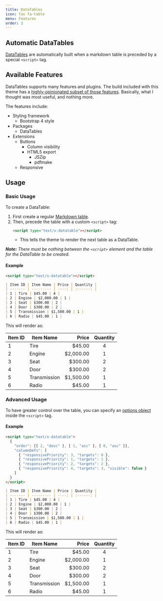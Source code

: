 ```yaml
---
title: DataTables
icon: fas fa-table
menu: Features
order: 3
---
```


## Automatic DataTables

[DataTables](https://datatables.net/) are automatically built when a markdown table is preceded by a special `<script>` tag.


## Available Features

DataTables supports many features and plugins. The build included with this theme has a [highly-opinionated subset of those features](https://datatables.net/download/#bs4/jszip-2.5.0/pdfmake-0.1.36/dt-1.10.18/b-1.5.6/b-colvis-1.5.6/b-html5-1.5.6/r-2.2.2). Basically, what I thought was most useful, and nothing more.

The features include:

* Styling framework
  * Bootstrap 4 style
* Packages
  * DataTables
* Extensions
  * Buttons
    * Column visibility
    * HTML5 export
      * JSZip
      * pdfmake
  * Responsive


## Usage


### Basic Usage

To create a DataTable:

1. First create a regular [Markdown table](https://help.github.com/en/articles/organizing-information-with-tables).
2. Then, precede the table with a custom `<script>` tag:
   ```html
   <script type="text/x-datatable"></script>
   ```
   * This tells the theme to render the next table as a DataTable.

_**Note:** There must be nothing between the `<script>` element and the table for the DataTable to be created._


#### Example

```markdown
<script type="text/x-datatable"></script>

| Item ID | Item Name | Price | Quantity |
| ------- | --------- | ----: | :------: |
| 1 | Tire | $45.00 | 4 |
| 2 | Engine | $2,000.00 | 1 |
| 3 | Seat | $300.00 | 2 |
| 4 | Door | $300.00 | 2 |
| 5 | Transmission | $1,500.00 | 1 |
| 6 | Radio | $45.00 | 1 |
```

This will render as:

<script type="text/x-datatable"></script>

| Item ID | Item Name | Price | Quantity |
| ------- | --------- | ----: | :------: |
| 1 | Tire | $45.00 | 4 |
| 2 | Engine | $2,000.00 | 1 |
| 3 | Seat | $300.00 | 2 |
| 4 | Door | $300.00 | 2 |
| 5 | Transmission | $1,500.00 | 1 |
| 6 | Radio | $45.00 | 1 |


### Advanced Usage

To have greater control over the table, you can specify an [options object](https://datatables.net/manual/options) inside the `<script>` tag.


#### Example


```markdown
<script type="text/x-datatable">
  {
    "order": [[ 2, "desc" ], [ 1, "asc" ], [ 0, "asc" ]],
    "columnDefs": [
      { "responsivePriority": 3, "targets": 0 },
      { "responsivePriority": 1, "targets": 1 },
      { "responsivePriority": 2, "targets": 2 },
      { "responsivePriority": 4, "targets": 3, "visible": false }
    ]
  }
</script>

| Item ID | Item Name | Price | Quantity |
| ------- | --------- | ----: | :------: |
| 1 | Tire | $45.00 | 4 |
| 2 | Engine | $2,000.00 | 1 |
| 3 | Seat | $300.00 | 2 |
| 4 | Door | $300.00 | 2 |
| 5 | Transmission | $1,500.00 | 1 |
| 6 | Radio | $45.00 | 1 |

```

This will render as:

<script type="text/x-datatable">{
  "order": [[ 2, "desc" ], [ 1, "asc" ], [ 0, "asc" ]],
  "columnDefs": [
    { "responsivePriority": 3, "targets": 0 },
    { "responsivePriority": 1, "targets": 1 },
    { "responsivePriority": 2, "targets": 2 },
    { "responsivePriority": 4, "targets": 3, "visible": false }
  ]
}</script>

| Item ID | Item Name | Price | Quantity |
| ------- | --------- | ----: | :------: |
| 1 | Tire | $45.00 | 4 |
| 2 | Engine | $2,000.00 | 1 |
| 3 | Seat | $300.00 | 2 |
| 4 | Door | $300.00 | 2 |
| 5 | Transmission | $1,500.00 | 1 |
| 6 | Radio | $45.00 | 1 |
